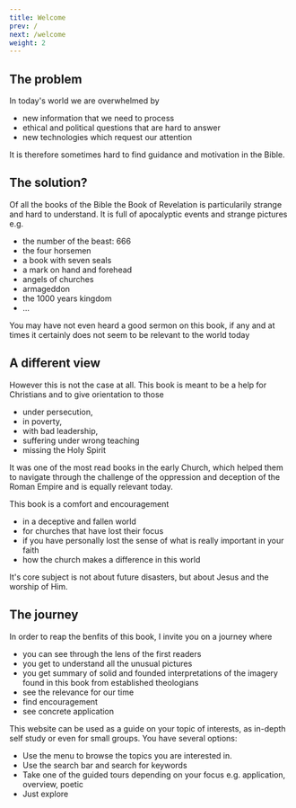 ```yaml
---
title: Welcome
prev: /
next: /welcome
weight: 2
---
```


## The problem

In today's world we are overwhelmed by 
- new information that we need to process
- ethical and political questions that are hard to answer
- new technologies which request our attention

It is therefore sometimes hard to find guidance and motivation in the Bible.

## The solution?

Of all the books of the Bible the Book of Revelation is particularily strange and hard to understand. It is full of apocalyptic events and strange pictures e.g.
- the number of the beast: 666
- the four horsemen
- a book with seven seals
- a mark on hand and forehead
- angels of churches
- armageddon
- the 1000 years kingdom
- ...

You may have not even heard a good sermon on this book, if any and at times it certainly does not seem to be relevant to the world today

## A different view

However this is not the case at all. This book is meant to be a help for Christians and to give orientation to those 
- under persecution, 
- in poverty, 
- with bad leadership, 
- suffering under wrong teaching
- missing the Holy Spirit

It was one of the most read books in the early Church, which helped them to navigate through the challenge of the oppression and deception of the Roman Empire and is equally relevant today.

This book is a comfort and encouragement
- in a deceptive and fallen world
- for churches that have lost their focus
- if you have personally lost the sense of what is really important in your faith
- how the church makes a difference in this world

It's core subject is not about future disasters, but about Jesus and the worship of Him.

## The journey

In order to reap the benfits of this book, I invite you on a journey where
- you can see through the lens of the first readers
- you get to understand all the unusual pictures
- you get summary of solid and founded interpretations of the imagery found in this book from established theologians
- see the relevance for our time
- find encouragement 
- see concrete application

This website can be used as a guide on your topic of interests, as in-depth self study or even for small groups. You have several options:
- Use the menu to browse the topics you are interested in.
- Use the search bar and search for keywords
- Take one of the guided tours depending on your focus e.g. application, overview, poetic
- Just explore 
